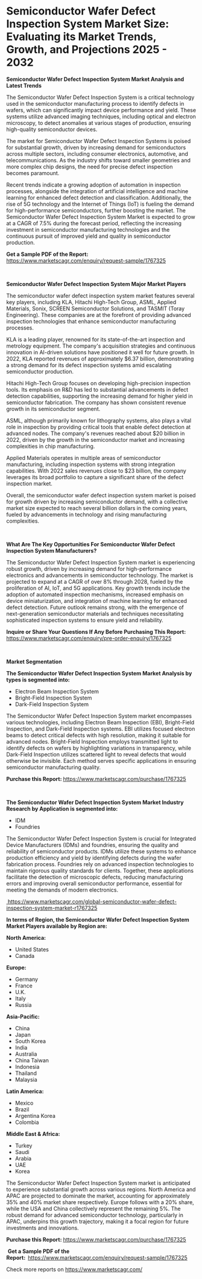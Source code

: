 <p><h1>Semiconductor Wafer Defect Inspection System Market Size: Evaluating its Market Trends, Growth, and Projections 2025 - 2032</h1></p><p><strong>Semiconductor Wafer Defect Inspection System Market Analysis and Latest Trends</strong></p>
<p><p>The Semiconductor Wafer Defect Inspection System is a critical technology used in the semiconductor manufacturing process to identify defects in wafers, which can significantly impact device performance and yield. These systems utilize advanced imaging techniques, including optical and electron microscopy, to detect anomalies at various stages of production, ensuring high-quality semiconductor devices.</p><p>The market for Semiconductor Wafer Defect Inspection Systems is poised for substantial growth, driven by increasing demand for semiconductors across multiple sectors, including consumer electronics, automotive, and telecommunications. As the industry shifts toward smaller geometries and more complex chip designs, the need for precise defect inspection becomes paramount. </p><p>Recent trends indicate a growing adoption of automation in inspection processes, alongside the integration of artificial intelligence and machine learning for enhanced defect detection and classification. Additionally, the rise of 5G technology and the Internet of Things (IoT) is fueling the demand for high-performance semiconductors, further boosting the market. The Semiconductor Wafer Defect Inspection System Market is expected to grow at a CAGR of 7.5% during the forecast period, reflecting the increasing investment in semiconductor manufacturing technologies and the continuous pursuit of improved yield and quality in semiconductor production.</p></p>
<p><strong>Get a Sample PDF of the Report:&nbsp;</strong> <a href="https://www.marketscagr.com/enquiry/request-sample/1767325?utm_campaign=2526&utm_medium=2&utm_source=Github&utm_content=ia&utm_term=11042025&utm_id=semiconductor-wafer-defect-inspection-system">https://www.marketscagr.com/enquiry/request-sample/1767325</a></p>
<p>&nbsp;</p>
<p><strong>Semiconductor Wafer Defect Inspection System Major Market Players</strong></p>
<p><p>The semiconductor wafer defect inspection system market features several key players, including KLA, Hitachi High-Tech Group, ASML, Applied Materials, Sonix, SCREEN Semiconductor Solutions, and TASMIT (Toray Engineering). These companies are at the forefront of providing advanced inspection technologies that enhance semiconductor manufacturing processes.</p><p>KLA is a leading player, renowned for its state-of-the-art inspection and metrology equipment. The company's acquisition strategies and continuous innovation in AI-driven solutions have positioned it well for future growth. In 2022, KLA reported revenues of approximately $6.37 billion, demonstrating a strong demand for its defect inspection systems amid escalating semiconductor production.</p><p>Hitachi High-Tech Group focuses on developing high-precision inspection tools. Its emphasis on R&D has led to substantial advancements in defect detection capabilities, supporting the increasing demand for higher yield in semiconductor fabrication. The company has shown consistent revenue growth in its semiconductor segment.</p><p>ASML, although primarily known for lithography systems, also plays a vital role in inspection by providing critical tools that enable defect detection at advanced nodes. The company's revenues reached about $20 billion in 2022, driven by the growth in the semiconductor market and increasing complexities in chip manufacturing.</p><p>Applied Materials operates in multiple areas of semiconductor manufacturing, including inspection systems with strong integration capabilities. With 2022 sales revenues close to $23 billion, the company leverages its broad portfolio to capture a significant share of the defect inspection market.</p><p>Overall, the semiconductor wafer defect inspection system market is poised for growth driven by increasing semiconductor demand, with a collective market size expected to reach several billion dollars in the coming years, fueled by advancements in technology and rising manufacturing complexities.</p></p>
<p>&nbsp;</p>
<p><strong>What Are The Key Opportunities For Semiconductor Wafer Defect Inspection System Manufacturers?</strong></p>
<p><p>The Semiconductor Wafer Defect Inspection System market is experiencing robust growth, driven by increasing demand for high-performance electronics and advancements in semiconductor technology. The market is projected to expand at a CAGR of over 8% through 2028, fueled by the proliferation of AI, IoT, and 5G applications. Key growth trends include the adoption of automated inspection mechanisms, increased emphasis on device miniaturization, and integration of machine learning for enhanced defect detection. Future outlook remains strong, with the emergence of next-generation semiconductor materials and techniques necessitating sophisticated inspection systems to ensure yield and reliability.</p></p>
<p><strong>Inquire or Share Your Questions If Any Before Purchasing This Report:</strong> <a href="https://www.marketscagr.com/enquiry/pre-order-enquiry/1767325?utm_campaign=2526&utm_medium=2&utm_source=Github&utm_content=ia&utm_term=11042025&utm_id=semiconductor-wafer-defect-inspection-system">https://www.marketscagr.com/enquiry/pre-order-enquiry/1767325</a></p>
<p>&nbsp;</p>
<p><strong>Market Segmentation</strong></p>
<p><strong>The Semiconductor Wafer Defect Inspection System Market Analysis by types is segmented into:</strong></p>
<p><ul><li>Electron Beam Inspection System</li><li>Bright-Field Inspection System</li><li>Dark-Field Inspection System</li></ul></p>
<p><p>The Semiconductor Wafer Defect Inspection System market encompasses various technologies, including Electron Beam Inspection (EBI), Bright-Field Inspection, and Dark-Field Inspection systems. EBI utilizes focused electron beams to detect critical defects with high resolution, making it suitable for advanced nodes. Bright-Field Inspection employs transmitted light to identify defects on wafers by highlighting variations in transparency, while Dark-Field Inspection utilizes scattered light to reveal defects that would otherwise be invisible. Each method serves specific applications in ensuring semiconductor manufacturing quality.</p></p>
<p><strong>Purchase this Report:&nbsp;</strong><a href="https://www.marketscagr.com/purchase/1767325?utm_campaign=2526&utm_medium=2&utm_source=Github&utm_content=ia&utm_term=11042025&utm_id=semiconductor-wafer-defect-inspection-system">https://www.marketscagr.com/purchase/1767325</a></p>
<p>&nbsp;</p>
<p><strong>The Semiconductor Wafer Defect Inspection System Market Industry Research by Application is segmented into:</strong></p>
<p><ul><li>IDM</li><li>Foundries</li></ul></p>
<p><p>The Semiconductor Wafer Defect Inspection System is crucial for Integrated Device Manufacturers (IDMs) and foundries, ensuring the quality and reliability of semiconductor products. IDMs utilize these systems to enhance production efficiency and yield by identifying defects during the wafer fabrication process. Foundries rely on advanced inspection technologies to maintain rigorous quality standards for clients. Together, these applications facilitate the detection of microscopic defects, reducing manufacturing errors and improving overall semiconductor performance, essential for meeting the demands of modern electronics.</p></p>
<p><a href="https://www.marketscagr.com/global-semiconductor-wafer-defect-inspection-system-market-r1767325?utm_campaign=2526&utm_medium=2&utm_source=Github&utm_content=ia&utm_term=11042025&utm_id=semiconductor-wafer-defect-inspection-system">&nbsp;https://www.marketscagr.com/global-semiconductor-wafer-defect-inspection-system-market-r1767325</a></p>
<p><strong>In terms of Region, the Semiconductor Wafer Defect Inspection System Market Players available by Region are:</strong></p>
<p>
    <p> <strong> North America: </strong>
        <ul>
            <li>United States</li>
            <li>Canada</li>
        </ul>
        </p> 
    <p> <strong> Europe: </strong>
        <ul>
            <li>Germany</li>
            <li>France</li>
            <li>U.K.</li>
            <li>Italy</li>
            <li>Russia</li>
        </ul>
        </p> 
    <p> <strong> Asia-Pacific: </strong>
        <ul>
            <li>China</li>
            <li>Japan</li>
            <li>South Korea</li>
            <li>India</li>
            <li>Australia</li>
            <li>China Taiwan</li>
            <li>Indonesia</li>
            <li>Thailand</li>
            <li>Malaysia</li>
        </ul>
        </p> 
    <p> <strong> Latin America: </strong>
        <ul>
            <li>Mexico</li>
            <li>Brazil</li>
            <li>Argentina Korea</li>
            <li>Colombia</li>
        </ul>
        </p> 
    <p> <strong> Middle East & Africa: </strong>
        <ul>
            <li>Turkey</li>
            <li>Saudi</li>
            <li>Arabia</li>
            <li>UAE</li>
            <li>Korea</li>
        </ul>
    </p>
    </p>
<p><p>The Semiconductor Wafer Defect Inspection System market is anticipated to experience substantial growth across various regions. North America and APAC are projected to dominate the market, accounting for approximately 35% and 40% market share respectively. Europe follows with a 20% share, while the USA and China collectively represent the remaining 5%. The robust demand for advanced semiconductor technology, particularly in APAC, underpins this growth trajectory, making it a focal region for future investments and innovations.</p></p>
<p><strong>Purchase this Report: </strong><a href="https://www.marketscagr.com/purchase/1767325?utm_campaign=2526&utm_medium=2&utm_source=Github&utm_content=ia&utm_term=11042025&utm_id=semiconductor-wafer-defect-inspection-system">https://www.marketscagr.com/purchase/1767325</a></p>
<p>&nbsp;<strong>Get a Sample PDF of the Report:&nbsp;&nbsp;</strong><a href="https://www.marketscagr.com/enquiry/request-sample/1767325?utm_campaign=2526&utm_medium=2&utm_source=Github&utm_content=ia&utm_term=11042025&utm_id=semiconductor-wafer-defect-inspection-system">https://www.marketscagr.com/enquiry/request-sample/1767325</a></p>
<p><strong></strong></p>
<p>Check more reports on <a href="https://www.marketscagr.com/?utm_campaign=2526&utm_medium=2&utm_source=Github&utm_content=ia&utm_term=11042025&utm_id=semiconductor-wafer-defect-inspection-system">https://www.marketscagr.com/</a></p>